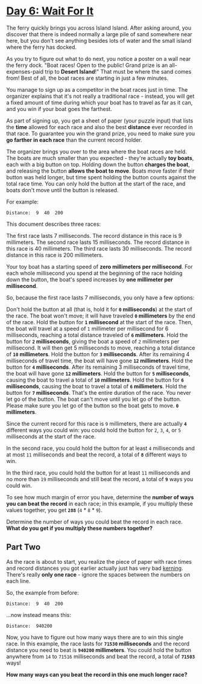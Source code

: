 # [Day 6: Wait For It](https://adventofcode.com/2023/day/6)
The ferry quickly brings you across Island Island. After asking around, you discover that there is indeed normally a large pile of sand somewhere near here, but you don&#x27;t see anything besides lots of water and the small island where the ferry has docked.

As you try to figure out what to do next, you notice a poster on a wall near the ferry dock. &quot;Boat races! Open to the public! Grand prize is an all-expenses-paid trip to **Desert Island**!&quot; That must be where the sand comes from! Best of all, the boat races are starting in just a few minutes.

You manage to sign up as a competitor in the boat races just in time. The organizer explains that it&#x27;s not really a traditional race - instead, you will get a fixed amount of time during which your boat has to travel as far as it can, and you win if your boat goes the farthest.

As part of signing up, you get a sheet of paper (your puzzle input) that lists the **time** allowed for each race and also the best **distance** ever recorded in that race. To guarantee you win the grand prize, you need to make sure you **go farther in each race** than the current record holder.

The organizer brings you over to the area where the boat races are held. The boats are much smaller than you expected - they&#x27;re actually **toy boats**, each with a big button on top. Holding down the button **charges the boat**, and releasing the button **allows the boat to move**. Boats move faster if their button was held longer, but time spent holding the button counts against the total race time. You can only hold the button at the start of the race, and boats don&#x27;t move until the button is released.

For example:

```Time:      7  15   30
Distance:  9  40  200
```
This document describes three races:


The first race lasts 7 milliseconds. The record distance in this race is 9 millimeters.
The second race lasts 15 milliseconds. The record distance in this race is 40 millimeters.
The third race lasts 30 milliseconds. The record distance in this race is 200 millimeters.

Your toy boat has a starting speed of **zero millimeters per millisecond**. For each whole millisecond you spend at the beginning of the race holding down the button, the boat&#x27;s speed increases by **one millimeter per millisecond**.

So, because the first race lasts 7 milliseconds, you only have a few options:


Don&#x27;t hold the button at all (that is, hold it for **`0` milliseconds**) at the start of the race. The boat won&#x27;t move; it will have traveled **`0` millimeters** by the end of the race.
Hold the button for **`1` millisecond** at the start of the race. Then, the boat will travel at a speed of `1` millimeter per millisecond for 6 milliseconds, reaching a total distance traveled of **`6` millimeters**.
Hold the button for **`2` milliseconds**, giving the boat a speed of `2` millimeters per millisecond. It will then get 5 milliseconds to move, reaching a total distance of **`10` millimeters**.
Hold the button for **`3` milliseconds**. After its remaining 4 milliseconds of travel time, the boat will have gone **`12` millimeters**.
Hold the button for **`4` milliseconds**. After its remaining 3 milliseconds of travel time, the boat will have gone **`12` millimeters**.
Hold the button for **`5` milliseconds**, causing the boat to travel a total of **`10` millimeters**.
Hold the button for **`6` milliseconds**, causing the boat to travel a total of **`6` millimeters**.
Hold the button for **`7` milliseconds**. That&#x27;s the entire duration of the race. You never let go of the button. The boat can&#x27;t move until you let go of the button. Please make sure you let go of the button so the boat gets to move. **`0` millimeters**.

Since the current record for this race is `9` millimeters, there are actually **`4`** different ways you could win: you could hold the button for `2`, `3`, `4`, or `5` milliseconds at the start of the race.

In the second race, you could hold the button for at least `4` milliseconds and at most `11` milliseconds and beat the record, a total of **`8`** different ways to win.

In the third race, you could hold the button for at least `11` milliseconds and no more than `19` milliseconds and still beat the record, a total of **`9`** ways you could win.

To see how much margin of error you have, determine the **number of ways you can beat the record** in each race; in this example, if you multiply these values together, you get **`288`** (`4` * `8` * `9`).

Determine the number of ways you could beat the record in each race. **What do you get if you multiply these numbers together?**


## Part Two
As the race is about to start, you realize the piece of paper with race times and record distances you got earlier actually just has very bad [kerning](https://en.wikipedia.org/wiki/Kerning). There&#x27;s really **only one race** - ignore the spaces between the numbers on each line.

So, the example from before:

```Time:      7  15   30
Distance:  9  40  200
```
...now instead means this:

```Time:      71530
Distance:  940200
```
Now, you have to figure out how many ways there are to win this single race. In this example, the race lasts for **`71530` milliseconds** and the record distance you need to beat is **`940200` millimeters**. You could hold the button anywhere from `14` to `71516` milliseconds and beat the record, a total of **`71503`** ways!

**How many ways can you beat the record in this one much longer race?**
